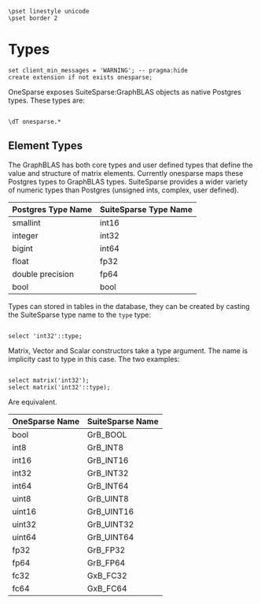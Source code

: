 ```
\pset linestyle unicode
\pset border 2
```
# Types

```
set client_min_messages = 'WARNING'; -- pragma:hide
create extension if not exists onesparse;

```
OneSparse exposes SuiteSparse:GraphBLAS objects as native Postgres
types.  These types are:
```

\dT onesparse.*

```
## Element Types

The GraphBLAS has both core types and user defined types that
define the value and structure of matrix elements.  Currently
onesparse maps these Postgres types to GraphBLAS types.
SuiteSparse provides a wider variety of numeric types than Postgres
(unsigned ints, complex, user defined).

| Postgres Type Name | SuiteSparse Type Name |
|--------------------|-----------------------|
| smallint           | int16                 |
| integer            | int32                 |
| bigint             | int64                 |
| float              | fp32                  |
| double precision   | fp64                  |
| bool               | bool                  |

Types can stored in tables in the database, they can be created by
casting the SuiteSparse type name to the `type` type:
```

select 'int32'::type;

```
Matrix, Vector and Scalar constructors take a type argument.  The
name is implicity cast to type in this case.  The two examples:
```

select matrix('int32');
select matrix('int32'::type);

```
Are equivalent.

| OneSparse Name | SuiteSparse Name |
|----------------|------------------|
| bool | GrB_BOOL |
| int8 | GrB_INT8 |
| int16 | GrB_INT16 |
| int32 | GrB_INT32 |
| int64 | GrB_INT64 |
| uint8 | GrB_UINT8 |
| uint16 | GrB_UINT16 |
| uint32 | GrB_UINT32 |
| uint64 | GrB_UINT64 |
| fp32 | GrB_FP32 |
| fp64 | GrB_FP64 |
| fc32 | GxB_FC32 |
| fc64 | GxB_FC64 |